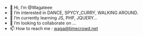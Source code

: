 - 👋 Hi, I’m @Wagateee
- 👀 I’m interested in DANCE, SPYCY_CURRY, WALKING AROUND.
- 🌱 I’m currently learning JS, PHP, JQUERY...
- 💞️ I’m looking to collaborate on ...
- 📫 How to reach me : waga@timecrowd.net

<!---
Wagateee/Wagateee is a ✨ special ✨ repository because its `README.md` (this file) appears on your GitHub profile.
You can click the Preview link to take a look at your changes.
--->
